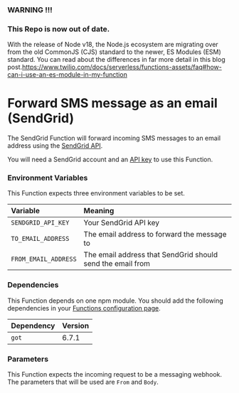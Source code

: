 
### WARNING !!! 
### This Repo is now out of date. 

With the release of Node v18, the Node.js ecosystem are migrating over from the old CommonJS (CJS) standard to the newer, ES Modules (ESM) standard. You can read about the differences in far more detail in this blog post.https://www.twilio.com/docs/serverless/functions-assets/faq#how-can-i-use-an-es-module-in-my-function

# Forward SMS message as an email (SendGrid)

The SendGrid Function will forward incoming SMS messages to an email address using the [SendGrid API](https://sendgrid.com/).

You will need a SendGrid account and an [API key](https://app.sendgrid.com/settings/api_keys) to use this Function.

### Environment Variables

This Function expects three environment variables to be set.

| Variable             | Meaning                                                    |
| :------------------- | :--------------------------------------------------------- |
| `SENDGRID_API_KEY`   | Your SendGrid API key                                      |
| `TO_EMAIL_ADDRESS`   | The email address to forward the message to                |
| `FROM_EMAIL_ADDRESS` | The email address that SendGrid should send the email from |

### Dependencies

This Function depends on one npm module. You should add the following dependencies in your [Functions configuration page](https://www.twilio.com/console/runtime/functions/configure).

| Dependency | Version |
| :--------- | :------ |
| `got`      | 6.7.1  |

### Parameters

This Function expects the incoming request to be a messaging webhook. The parameters that will be used are `From` and `Body`.
